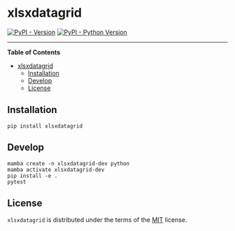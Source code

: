 # xlsxdatagrid

[![PyPI - Version](https://img.shields.io/pypi/v/xlsxdatagrid.svg)](https://pypi.org/project/xlsxdatagrid)
[![PyPI - Python Version](https://img.shields.io/pypi/pyversions/xlsxdatagrid.svg)](https://pypi.org/project/xlsxdatagrid)

-----

**Table of Contents**

- [xlsxdatagrid](#xlsxdatagrid)
  - [Installation](#installation)
  - [Develop](#develop)
  - [License](#license)

## Installation

```console
pip install xlsxdatagrid
```

## Develop

```console
mamba create -n xlsxdatagrid-dev python
mamba activate xlsxdatagrid-dev
pip install -e .
pytest
```

## License

`xlsxdatagrid` is distributed under the terms of the [MIT](https://spdx.org/licenses/MIT.html) license.
